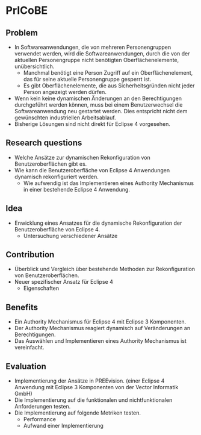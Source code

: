 # PrICoBE

## Problem
* In Softwareanwendungen, die von mehreren Personengruppen verwendet werden, wird die Softwareanwendungen, durch die von der aktuellen Personengruppe nicht benötigten Oberflächenelemente, unübersichtlich.
  * Manchmal benötigt eine Person Zugriff auf ein Oberflächenelement, das für seine aktuelle Personengruppe gesperrt ist.
  * Es gibt Oberflächenelemente, die aus Sicherheitsgründen nicht jeder Person angezeigt werden dürfen.
* Wenn kein keine dynamischen Änderungen an den Berechtigungen durchgeführt werden können, muss bei einem Benutzerwechsel die Softwareanwendung neu gestartet werden. Dies entspricht nicht dem gewünschten industriellen Arbeitsablauf.
* Bisherige Lösungen sind nicht direkt für Eclipse 4 vorgesehen.
## Research questions
* Welche Ansätze zur dynamischen Rekonfiguration von Benutzeroberflächen gibt es.
* Wie kann die Benutzeroberfläche von Eclipse 4 Anwendungen dynamisch rekonfiguriert werden.
  * Wie aufwendig ist das Implementieren eines Authority Mechanismus in einer bestehende Eclipse 4 Anwendung.
## Idea
* Enwicklung eines Ansatzes für die dynamische Rekonfiguration der Benutzeroberfläche von Eclipse 4.
  * Untersuchung verschiedener Ansätze
## Contribution
* Überblick und Vergleich über bestehende Methoden zur Rekonfiguration von Benutzeroberflächen.
* Neuer spezifischer Ansatz für Eclipse 4
  * Eigenschaften
## Benefits
* Ein Authority Mechanismus für Eclipse 4 mit Eclipse 3 Komponenten.
* Der Authority Mechanismus reagiert dynamisch auf Veränderungen an Berechtigungen.
* Das Auswählen und Implementieren eines Authority Mechanismus ist vereinfacht.
## Evaluation
* Implementierung der Ansätze in PREEvision. (einer Eclipse 4 Anwendung mit Eclipse 3 Komponenten von der Vector Informatik GmbH)
* Die Implementierung auf die funktionalen und nichtfunktionalen Anforderungen testen.
* Die Implementierung auf folgende Metriken testen.
  * Performance
  * Aufwand einer Implementierung
